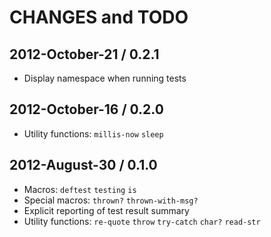 # CHANGES and TODO

## 2012-October-21 / 0.2.1

* Display namespace when running tests

## 2012-October-16 / 0.2.0

* Utility functions: `millis-now` `sleep`

## 2012-August-30 / 0.1.0

* Macros: `deftest` `testing` `is`
* Special macros: `thrown?` `thrown-with-msg?`
* Explicit reporting of test result summary
* Utility functions: `re-quote` `throw` `try-catch` `char?` `read-str`